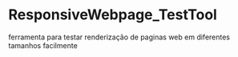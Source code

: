 # ResponsiveWebpage_TestTool
 ferramenta para testar renderização de paginas web em diferentes tamanhos facilmente
